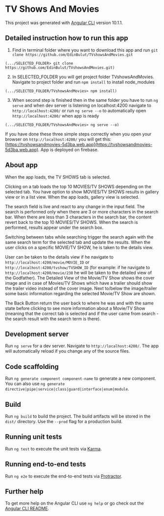 # TV Shows And Movies

This project was generated with [Angular CLI](https://github.com/angular/angular-cli) version 10.1.1.

## Detailed instruction how to run this app

1. Find in terminal folder where you want to download this app and
run `git clone https://github.com/EdinBulut/TVshowsAndMovies.git`

`(.../SELECTED_FOLDER> git clone https://github.com/EdinBulut/TVshowsAndMovies.git)`


2. In SELECTED_FOLDER you will get project folder TVshowsAndMovies. Navigate to project folder and
run `npm install` to install node_modules

`(.../SELECTED_FOLDER/TVshowsAndMovies> npm install)`


3. When second step is finished then in the same folder you have to
run `ng serve` and when dev server is listening on localhost:4200 navigate to `http://localhost:4200/`
or run `ng serve --o` to automatically open `http://localhost:4200/` when app is ready

`(.../SELECTED_FOLDER/TVshowsAndMovies> ng serve --o)`


If you have done these three simple steps correctly when you open your browser on `http://localhost:4200/`
you will get this: [https://tvshowsandmovies-5d3ba.web.app](https://tvshowsandmovies-5d3ba.web.app).
App is deployed on firebase.




## About app

When the app loads, the TV SHOWS tab is selected.

Clicking on a tab loads the top 10 MOVIES/TV SHOWS depending on the selected tab.
You have option to show MOVIES/TV SHOWS results in gallery view or in a list view. When the app loads, gallery view is selected.

The search field is live and react to any change in the input field.
The search is performed only when there are 3 or more characters in the search bar.
When there are less than 3 characters in the search bar, the content revert back to the top 10 MOVIES/TV SHOWS.
When the search is performed, results appear under the search box.

Switching between tabs while searching trigger the search again with the same search term for the selected tab and update the results.
When the user clicks on a specific MOVIE/TV SHOW, he is taken to the details view.

User can be taken to the details view if he navigate to `http://localhost:4200/movie/MOVIE_ID` or `http://localhost:4200/tvshow/TVSHOW_ID`
(for example: if he navigate to `http://localhost:4200/movie/238` he will be taken to the detailed view of the Godfather).
The Detailed View of the Movie/TV Show shows the cover image and in case of Movies/TV Shows which have a trailer should show the trailer video instead of the cover image. 
Next to/below the image/trailer some basic information regarding the selected Movie/TV Show are shown.

The Back Button return the user back to where he was and with the same state before clicking to see more information about a Movie/TV Show
(meaning that the correct tab is selected and if the user came from search - the search result with the search term is there).










## Development server

Run `ng serve` for a dev server. Navigate to `http://localhost:4200/`. The app will automatically reload if you change any of the source files.

## Code scaffolding

Run `ng generate component component-name` to generate a new component. You can also use `ng generate directive|pipe|service|class|guard|interface|enum|module`.

## Build

Run `ng build` to build the project. The build artifacts will be stored in the `dist/` directory. Use the `--prod` flag for a production build.

## Running unit tests

Run `ng test` to execute the unit tests via [Karma](https://karma-runner.github.io).

## Running end-to-end tests

Run `ng e2e` to execute the end-to-end tests via [Protractor](http://www.protractortest.org/).

## Further help

To get more help on the Angular CLI use `ng help` or go check out the [Angular CLI README](https://github.com/angular/angular-cli/blob/master/README.md).
